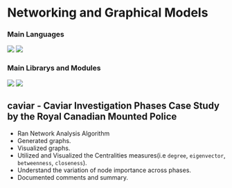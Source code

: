 # Networking and Graphical Models
### Main Languages
<p>
<img src="https://img.shields.io/badge/python-3670A0?style=for-the-badge&logo=python&logoColor=ffdd54">
<img src="https://img.shields.io/badge/Markdown-000000?style=for-the-badge&logo=markdown&logoColor=white"></p>

### Main Librarys and Modules
<p><img src="https://img.shields.io/badge/numpy-%23013243.svg?style=for-the-badge&logo=numpy&logoColor=white">
<img src="https://img.shields.io/badge/pandas-%23150458.svg?style=for-the-badge&logo=pandas&logoColor=white">
</p>

## caviar - Caviar Investigation Phases Case Study by the Royal Canadian Mounted Police
-  Ran Network Analysis Algorithm
-  Generated graphs.
-  Visualized graphs.
-  Utilized and Visualized the Centralities measures(i.e `degree`, `eigenvector`, `betweenness`, `closeness`).
-  Understand the variation of node importance across phases.
-  Documented comments and summary.
